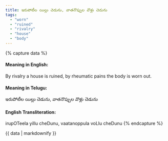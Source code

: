 ```yaml
---
title: ఇరుపోటీల యిల్లు చెడును, వాతనొప్పుల వొళ్లు చెడును
tags:
  - "worn"
  - "ruined"
  - "rivalry"
  - "house"
  - "body"
---
```


{% capture data %}
#### Meaning in English:
By rivalry a house is ruined, by rheumatic pains the body is worn out.

#### Meaning in Telugu:
ఇరుపోటీల యిల్లు చెడును, వాతనొప్పుల వొళ్లు చెడును

#### English Transliteration:
irupOTeela yillu cheDunu, vaatanoppula voLlu cheDunu
{% endcapture %}

{{ data | markdownify }}


